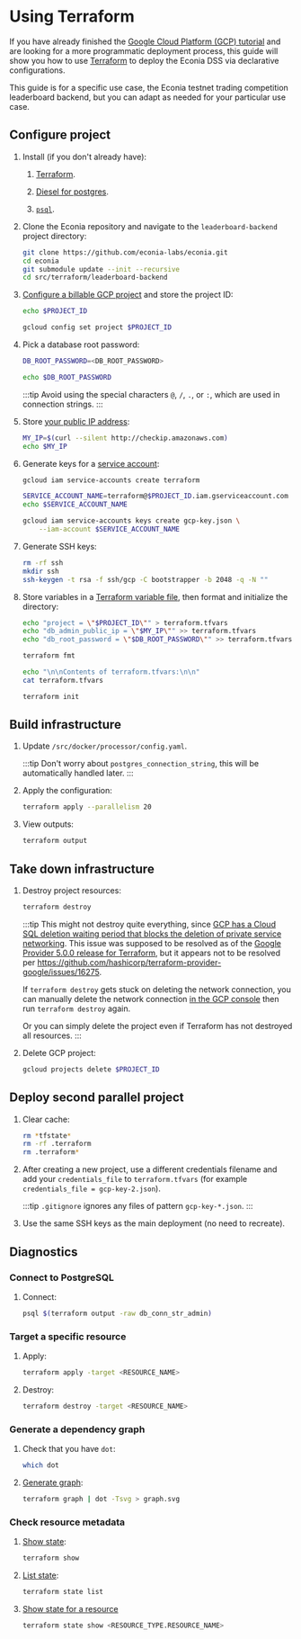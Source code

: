 # Using Terraform

If you have already finished the [Google Cloud Platform (GCP) tutorial](gcp.md) and are looking for a more programmatic deployment process, this guide will show you how to use [Terraform](https://developer.hashicorp.com/terraform/tutorials/gcp-get-started/infrastructure-as-code) to deploy the Econia DSS via declarative configurations.

This guide is for a specific use case, the Econia testnet trading competition leaderboard backend, but you can adapt as needed for your particular use case.

## Configure project

1. Install (if you don't already have):

   1. [Terraform](https://developer.hashicorp.com/terraform/tutorials/gcp-get-started/install-cli).

   1. [Diesel for postgres](https://diesel.rs/guides/getting-started).

   1. [`psql`](https://www.postgresql.org/download/).

1. Clone the Econia repository and navigate to the `leaderboard-backend` project directory:

   ```sh
   git clone https://github.com/econia-labs/econia.git
   cd econia
   git submodule update --init --recursive
   cd src/terraform/leaderboard-backend
   ```

1. [Configure a billable GCP project](gcp#configure-project) and store the project ID:

   ```sh
   echo $PROJECT_ID
   ```

   ```sh
   gcloud config set project $PROJECT_ID
   ```

1. Pick a database root password:

   ```sh
   DB_ROOT_PASSWORD=<DB_ROOT_PASSWORD>
   ```

   ```sh
   echo $DB_ROOT_PASSWORD
   ```

   :::tip
   Avoid using the special characters `@`, `/`, `.`, or `:`, which are used in connection strings.
   :::

1. Store [your public IP address](https://stackoverflow.com/a/56068456):

   ```sh
   MY_IP=$(curl --silent http://checkip.amazonaws.com)
   echo $MY_IP
   ```

1. Generate keys for a [service account](https://cloud.google.com/iam/docs/service-account-overview):

   ```sh
   gcloud iam service-accounts create terraform
   ```

   ```sh
   SERVICE_ACCOUNT_NAME=terraform@$PROJECT_ID.iam.gserviceaccount.com
   echo $SERVICE_ACCOUNT_NAME
   ```

   ```sh
   gcloud iam service-accounts keys create gcp-key.json \
       --iam-account $SERVICE_ACCOUNT_NAME
   ```

1. Generate SSH keys:

   ```sh
   rm -rf ssh
   mkdir ssh
   ssh-keygen -t rsa -f ssh/gcp -C bootstrapper -b 2048 -q -N ""
   ```

1. Store variables in a [Terraform variable file](https://developer.hashicorp.com/terraform/tutorials/configuration-language/variables), then format and initialize the directory:

   ```sh
   echo "project = \"$PROJECT_ID\"" > terraform.tfvars
   echo "db_admin_public_ip = \"$MY_IP\"" >> terraform.tfvars
   echo "db_root_password = \"$DB_ROOT_PASSWORD\"" >> terraform.tfvars
   ```

   ```sh
   terraform fmt
   ```

   ```sh
   echo "\n\nContents of terraform.tfvars:\n\n"
   cat terraform.tfvars
   ```

   ```sh
   terraform init
   ```

## Build infrastructure

1. Update `/src/docker/processor/config.yaml`.

   :::tip
   Don't worry about `postgres_connection_string`, this will be automatically handled later.
   :::

1. Apply the configuration:

   ```sh
   terraform apply --parallelism 20
   ```

1. View outputs:

   ```sh
   terraform output
   ```

## Take down infrastructure

1. Destroy project resources:

   ```sh
   terraform destroy
   ```

   :::tip
   This might not destroy quite everything, since [GCP has a Cloud SQL deletion waiting period that blocks the deletion of private service networking](https://cloud.google.com/vpc/docs/configure-private-services-access#removing-connection).
   This issue was supposed to be resolved as of the [Google Provider 5.0.0 release for Terraform](https://registry.terraform.io/providers/hashicorp/google/latest/docs/guides/version_5_upgrade#resource-google_service_networking_connection), but it appears not to be resolved per https://github.com/hashicorp/terraform-provider-google/issues/16275.

   If `terraform destroy` gets stuck on deleting the network connection, you can manually delete the network connection [in the GCP console](https://console.cloud.google.com/networking/peering) then run `terraform destroy` again.

   Or you can simply delete the project even if Terraform has not destroyed all resources.
   :::

1. Delete GCP project:

   ```sh
   gcloud projects delete $PROJECT_ID
   ```

## Deploy second parallel project

1. Clear cache:

   ```sh
   rm *tfstate*
   rm -rf .terraform
   rm .terraform*
   ```

1. After creating a new project, use a different credentials filename and add your `credentials_file` to `terraform.tfvars` (for example `credentials_file = gcp-key-2.json`).

   :::tip
   `.gitignore` ignores any files of pattern `gcp-key-*.json`.
   :::

1. Use the same SSH keys as the main deployment (no need to recreate).

## Diagnostics

### Connect to PostgreSQL

1. Connect:

   ```sh
   psql $(terraform output -raw db_conn_str_admin)
   ```

### Target a specific resource

1. Apply:

   ```sh
   terraform apply -target <RESOURCE_NAME>
   ```

1. Destroy:

   ```sh
   terraform destroy -target <RESOURCE_NAME>
   ```

### Generate a dependency graph

1. Check that you have `dot`:

   ```sh
   which dot
   ```

1. [Generate graph](https://developer.hashicorp.com/terraform/cli/commands/graph#generating-images):

   ```sh
   terraform graph | dot -Tsvg > graph.svg
   ```

### Check resource metadata

1. [Show state](https://developer.hashicorp.com/terraform/cli/commands/show):

   ```sh
   terraform show
   ```

1. [List state](https://developer.hashicorp.com/terraform/cli/commands/state/list):

   ```sh
   terraform state list
   ```

1. [Show state for a resource](https://developer.hashicorp.com/terraform/cli/commands/state/show)

   ```sh
   terraform state show <RESOURCE_TYPE.RESOURCE_NAME>
   ```
